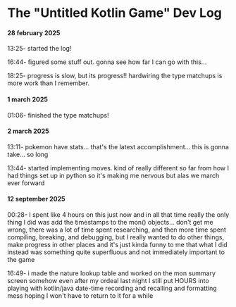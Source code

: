 # The "Untitled Kotlin Game" Dev Log

#### 28 february 2025
13:25- started the log!

16:44- figured some stuff out. gonna see how far I can go with this...

18:25- progress is slow, but its progress!! hardwiring the type matchups
is more work than I remember.

#### 1 march 2025
01:06- finished the type matchups!

#### 2 march 2025
13:11- pokemon have stats... that's the latest accomplishment...
this is gonna take... so long

13:44- started implementing moves. kind of really different so far from
how I had things set up in python so it's making me nervous but alas
we march ever forward

#### 12 september 2025
00:28- I spent like 4 hours on this just now and in all that time really
the only thing I did was add the timestamps to the mon() objects...
don't get me wrong, there was a lot of time spent researching, and then
more time spent compiling, breaking, and debugging, but I really
wanted to do other things, make progress in other places and it's just
kinda funny to me that what I did instead was something quite superfluous
and not immediately important to the game

16:49- i made the nature lookup table and worked on the mon summary screen
somehow even after my ordeal last night I still put HOURS into playing
with kotlin/java date-time recording and recalling and formatting mess
hoping I won't have to return to it for a while

